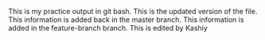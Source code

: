 This is my practice output in git bash.
This is the updated version of the file.
This information is added back in the master branch.
This information is added in the feature-branch branch.
This is edited by Kashiy
